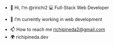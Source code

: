 - 👋 Hi, I’m @ririchi2  💻 Full-Stack Web Developer
<!--- - 👀 I’m interested in ... --->
- 🌱 I’m currently working in web development
<!--- - 💞️ I’m looking to collaborate on ... --->
- 📫 How to reach me richipineda2@gmail.com
- 🌍 richipineda.dev

<!---
ririchi2/ririchi2 is a ✨ special ✨ repository because its `README.md` (this file) appears on your GitHub profile.
You can click the Preview link to take a look at your changes.
--->
